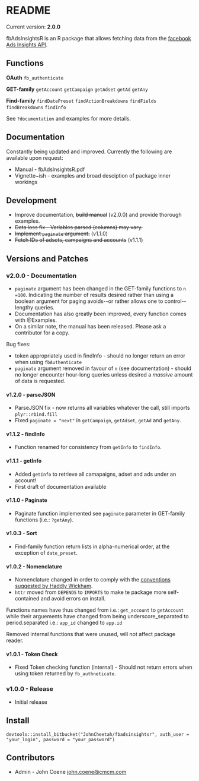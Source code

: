 # README #

Current version: **2.0.0**

fbAdsInsightsR is an R package that allows fetching data from the [facebook Ads Insights API](https://developers.facebook.com/docs/marketing-api/insights/v2.5).

## Functions ##

**OAuth**
`fb_authenticate`

**GET-family**
`getAccount`
`getCampaign`
`getAdset`
`getAd`
`getAny`

**Find-family**
`findDatePreset`
`findActionBreakdowns`
`findFields`
`findBreakdowns`
`findInfo`

See `?documentation` and examples for more details.

## Documentation ##

Constantly being updated and improved. Currently the following are available upon request:

* Manual - fbAdsInsightsR.pdf
* Vignette~ish - examples and broad desciption of package inner workings

## Development ##

* Improve documentation, ~~build manual~~ (v2.0.0) and provide thorough examples.
* ~~Data loss fix - Variables parsed (columns) may vary.~~
* ~~Implement `paginate` argument.~~ (v1.1.0)
* ~~Fetch IDs of adsets, campaigns and accounts~~ (v1.1.1)


## Versions and Patches ##

### v2.0.0 - Documentation ###

* `paginate` argument has been changed in the GET-family functions to `n =100`. Indicating the number of results desired rather than using a boolean argument for paging avoids--or rather allows one to control--lengthy queries.
* Documentation has also greatly been improved, every function comes with @Examples.
* On a similar note, the manual has been released. Please ask a contributor for a copy.

Bug fixes:
* token appropriately used in findInfo - should no longer return an error when using `fbAuthenticate`
* `paginate` argument removed in favour of `n` (see documentation) - should no longer encounter hour-long queries unless desired a *massive* amount of data is requested.

#### v1.2.0 - parseJSON ####

* ParseJSON fix - now returns all variables whatever the call, still imports `plyr::rbind.fill`
* Fixed `paginate = "next"` in `getCampaign`, `getAdset`, `getAd` and `getAny`.

#### v1.1.2 - findInfo ####

* Function renamed for consistency from `getInfo` to `findInfo`.

#### v1.1.1 - getInfo ####

* Added `getInfo` to retrieve all camapaigns, adset and ads under an account!
* First draft of documentation available

#### v1.1.0 - Paginate ####

* Paginate function implemented see `paginate` parameter in GET-family functions (i.e.: `?getAny`).

#### v1.0.3 - Sort ####

* Find-family function return lists in alpha-numerical order, at the exception of `date_preset`.

#### v1.0.2 - Nomenclature ####

* Nomenclature changed in order to comply with the [conventions suggested by Haddly Wickham](http://r-pkgs.had.co.nz/style.html).
* `httr` moved from `DEPENDS` to `IMPORTS` to make te package more self-contained and avoid errors on install.

Functions names have thus changed from i.e.: `get_account` to `getAccount` while their arguements have changed from being underscore_separated to period.separated i.e.: `app_id` changed to `app.id`

Removed internal functions that were unused, will not affect package reader.

#### v1.0.1 - Token Check ####

* Fixed Token checking function (internal) - Should not return errors when using token returned by `fb_authneticate`.

### v1.0.0 - Release ###

* Initial release

## Install ##

`devtools::install_bitbucket("JohnCheetah/fbadsinsightsr", auth_user = "your_login", password = "your_password")`

## Contributors ##

* Admin - John Coene <john.coene@cmcm.com>